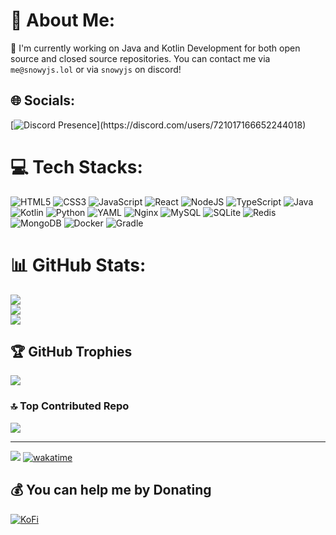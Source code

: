 # 💫 About Me:
🔭 I'm currently working on Java and Kotlin Development for both open source and closed source repositories. You can contact me via `me@snowyjs.lol` or via `snowyjs` on discord!

## 🌐 Socials:
[![Discord Presence](https://lanyard-profile-readme.vercel.app/api/721017166652244018?theme=dark&bg=736479&animated=true&hideDiscrim=true&borderRadius=30px&idleMessage=Probably%20doing%20something%20else...)](https://discord.com/users/721017166652244018)

# 💻 Tech Stacks:
![HTML5](https://img.shields.io/badge/html5-%23E34F26.svg?style=for-the-badge&logo=html5&logoColor=white) ![CSS3](https://img.shields.io/badge/css3-%231572B6.svg?style=for-the-badge&logo=css3&logoColor=white) ![JavaScript](https://img.shields.io/badge/javascript-%23323330.svg?style=for-the-badge&logo=javascript&logoColor=%23F7DF1E) ![React](https://img.shields.io/badge/react-%2320232a.svg?style=for-the-badge&logo=react&logoColor=%2361DAFB) ![NodeJS](https://img.shields.io/badge/node.js-6DA55F?style=for-the-badge&logo=node.js&logoColor=white) ![TypeScript](https://img.shields.io/badge/typescript-%23007ACC.svg?style=for-the-badge&logo=typescript&logoColor=white) ![Java](https://img.shields.io/badge/java-%23ED8B00.svg?style=for-the-badge&logo=openjdk&logoColor=white) ![Kotlin](https://img.shields.io/badge/kotlin-%237F52FF.svg?style=for-the-badge&logo=kotlin&logoColor=white) ![Python](https://img.shields.io/badge/python-3670A0?style=for-the-badge&logo=python&logoColor=ffdd54) ![YAML](https://img.shields.io/badge/yaml-%23ffffff.svg?style=for-the-badge&logo=yaml&logoColor=151515) ![Nginx](https://img.shields.io/badge/nginx-%23009639.svg?style=for-the-badge&logo=nginx&logoColor=white) ![MySQL](https://img.shields.io/badge/mysql-4479A1.svg?style=for-the-badge&logo=mysql&logoColor=white) ![SQLite](https://img.shields.io/badge/sqlite-%2307405e.svg?style=for-the-badge&logo=sqlite&logoColor=white) ![Redis](https://img.shields.io/badge/redis-%23DD0031.svg?style=for-the-badge&logo=redis&logoColor=white) ![MongoDB](https://img.shields.io/badge/MongoDB-%234ea94b.svg?style=for-the-badge&logo=mongodb&logoColor=white) ![Docker](https://img.shields.io/badge/docker-%230db7ed.svg?style=for-the-badge&logo=docker&logoColor=white) ![Gradle](https://img.shields.io/badge/Gradle-02303A.svg?style=for-the-badge&logo=Gradle&logoColor=white)
# 📊 GitHub Stats:
![](https://github-readme-stats.vercel.app/api?username=snowypy&theme=omni&hide_border=false&include_all_commits=false&count_private=true)<br/>
![](https://github-readme-streak-stats.herokuapp.com/?user=snowypy&theme=omni&hide_border=false)<br/>
![](https://github-readme-stats.vercel.app/api/top-langs/?username=snowypy&theme=omni&hide_border=false&include_all_commits=false&count_private=true&layout=compact)

## 🏆 GitHub Trophies
![](https://github-profile-trophy.vercel.app/?username=snowypy&theme=radical&no-frame=false&no-bg=true&margin-w=4)

### 🔝 Top Contributed Repo
![](https://github-contributor-stats.vercel.app/api?username=snowypy&limit=5&theme=omni&combine_all_yearly_contributions=true)

---
[![](https://visitcount.itsvg.in/api?id=snowypy&icon=7&color=6)](https://visitcount.itsvg.in) [![wakatime](https://wakatime.com/badge/user/018d0f1b-f2a9-42b9-a752-4863a76f6a14.svg)](https://wakatime.com/@018d0f1b-f2a9-42b9-a752-4863a76f6a14)

  ## 💰 You can help me by Donating
  [![KoFi](https://img.shields.io/badge/Ko--fi-F16061?style=for-the-badge&logo=ko-fi&logoColor=white)](https://ko-fi.com/snowyjs) 

  
<!-- Proudly created with GPRM ( https://gprm.itsvg.in ) -->
